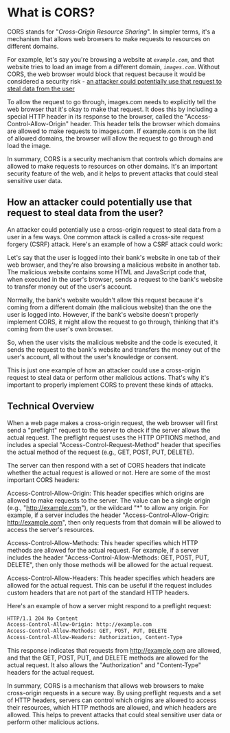 # What is CORS?

CORS stands for "_Cross-Origin Resource Sharing_". In simpler terms, it's a mechanism that allows web browsers to make requests to resources on different domains.

For example, let's say you're browsing a website at _`example.com`_, and that website tries to load an image from a different domain, _`images.com`_. Without CORS, the web browser would block that request because it would be considered a security risk - [an attacker could potentially use that request to steal data from the user](#how-an-attacker-could-potentially-use-that-request-to-steal-data-from-the-user)

To allow the request to go through, images.com needs to explicitly tell the web browser that it's okay to make that request. It does this by including a special HTTP header in its response to the browser, called the "Access-Control-Allow-Origin" header. This header tells the browser which domains are allowed to make requests to images.com. If example.com is on the list of allowed domains, the browser will allow the request to go through and load the image.

In summary, CORS is a security mechanism that controls which domains are allowed to make requests to resources on other domains. It's an important security feature of the web, and it helps to prevent attacks that could steal sensitive user data.

## How an attacker could potentially use that request to steal data from the user?

An attacker could potentially use a cross-origin request to steal data from a user in a few ways. One common attack is called a cross-site request forgery (CSRF) attack. Here's an example of how a CSRF attack could work:

Let's say that the user is logged into their bank's website in one tab of their web browser, and they're also browsing a malicious website in another tab. The malicious website contains some HTML and JavaScript code that, when executed in the user's browser, sends a request to the bank's website to transfer money out of the user's account.

Normally, the bank's website wouldn't allow this request because it's coming from a different domain (the malicious website) than the one the user is logged into. However, if the bank's website doesn't properly implement CORS, it might allow the request to go through, thinking that it's coming from the user's own browser.

So, when the user visits the malicious website and the code is executed, it sends the request to the bank's website and transfers the money out of the user's account, all without the user's knowledge or consent.

This is just one example of how an attacker could use a cross-origin request to steal data or perform other malicious actions. That's why it's important to properly implement CORS to prevent these kinds of attacks.

## Technical Overview

When a web page makes a cross-origin request, the web browser will first send a "preflight" request to the server to check if the server allows the actual request. The preflight request uses the HTTP OPTIONS method, and includes a special "Access-Control-Request-Method" header that specifies the actual method of the request (e.g., GET, POST, PUT, DELETE).

The server can then respond with a set of CORS headers that indicate whether the actual request is allowed or not. Here are some of the most important CORS headers:

Access-Control-Allow-Origin: This header specifies which origins are allowed to make requests to the server. The value can be a single origin (e.g., "http://example.com"), or the wildcard "*" to allow any origin. For example, if a server includes the header "Access-Control-Allow-Origin: http://example.com", then only requests from that domain will be allowed to access the server's resources.

Access-Control-Allow-Methods: This header specifies which HTTP methods are allowed for the actual request. For example, if a server includes the header "Access-Control-Allow-Methods: GET, POST, PUT, DELETE", then only those methods will be allowed for the actual request.

Access-Control-Allow-Headers: This header specifies which headers are allowed for the actual request. This can be useful if the request includes custom headers that are not part of the standard HTTP headers.

Here's an example of how a server might respond to a preflight request:

```html
HTTP/1.1 204 No Content
Access-Control-Allow-Origin: http://example.com
Access-Control-Allow-Methods: GET, POST, PUT, DELETE
Access-Control-Allow-Headers: Authorization, Content-Type
```
This response indicates that requests from http://example.com are allowed, and that the GET, POST, PUT, and DELETE methods are allowed for the actual request. It also allows the "Authorization" and "Content-Type" headers for the actual request.

In summary, CORS is a mechanism that allows web browsers to make cross-origin requests in a secure way. By using preflight requests and a set of HTTP headers, servers can control which origins are allowed to access their resources, which HTTP methods are allowed, and which headers are allowed. This helps to prevent attacks that could steal sensitive user data or perform other malicious actions.
